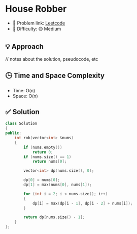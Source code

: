 # House Robber

- 🧩 Problem link: [Leetcode](https://leetcode.com/problems/house-robber/)
- 🚦 Difficulty: 🟡 Medium

## 💡 Approach

// notes about the solution, pseudocode, etc

## 🕒 Time and Space Complexity

- Time: O(n)
- Space: O(n)

## ✅ Solution

```cpp
class Solution
{
public:
    int rob(vector<int> &nums)
    {
        if (nums.empty())
            return 0;
        if (nums.size() == 1)
            return nums[0];

        vector<int> dp(nums.size(), 0);

        dp[0] = nums[0];
        dp[1] = max(nums[0], nums[1]);

        for (int i = 2; i < nums.size(); i++)
        {
            dp[i] = max(dp[i - 1], dp[i - 2] + nums[i]);
        }

        return dp[nums.size() - 1];
    }
};
```
